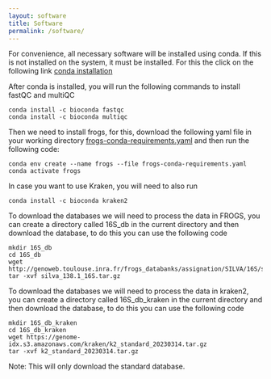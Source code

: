 ```yaml
---
layout: software
title: Software
permalink: /software/
---
```


For convenience, all necessary software will be installed using conda. If this is not installed on the system, it must be installed. For this the click on the following link [conda installation](https://docs.conda.io/en/latest/miniconda.html)

After conda is installed, you will run the following commands to install fastQC and multiQC

```
conda install -c bioconda fastqc 
conda install -c bioconda multiqc 
```

Then we need to install frogs, for this, download the following yaml file in your working directory 
[frogs-conda-requirements.yaml](static_files/codes/frogs-conda-requirements.yaml) and then run the following code: 
```
conda env create --name frogs --file frogs-conda-requirements.yaml
conda activate frogs
```

In case you want to use Kraken, you will need to also run

```
conda install -c bioconda kraken2
```

To download the databases we will need to process the data in FROGS, you can create a directory called 16S_db in the current directory and then download the database, to do this you can use the following code 
```
mkdir 16S_db
cd 16S_db
wget http://genoweb.toulouse.inra.fr/frogs_databanks/assignation/SILVA/16S/silva_138.1_16S.tar.gz
tar -xvf silva_138.1_16S.tar.gz
```

To download the databases we will need to process the data in kraken2, you can create a directory called 16S_db_kraken in the current directory and then download the database, to do this you can use the following code 
```
mkdir 16S_db_kraken
cd 16S_db_kraken
wget https://genome-idx.s3.amazonaws.com/kraken/k2_standard_20230314.tar.gz
tar -xvf k2_standard_20230314.tar.gz
```

Note: This will only download the standard database. 